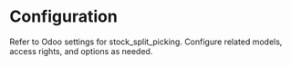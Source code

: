 # Configuration

Refer to Odoo settings for stock_split_picking. Configure related models, access rights, and options as needed.
